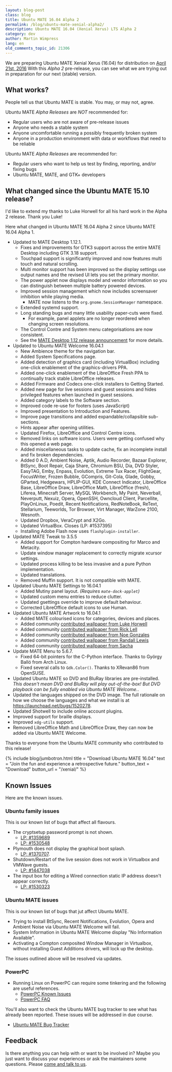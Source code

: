 ```yaml
---
layout: blog-post
class: blog
title: Ubuntu MATE 16.04 Alpha 2
permalink: /blog/ubuntu-mate-xenial-alpha2/
description: Ubuntu MATE 16.04 (Xenial Xerus) LTS Alpha 2
category: dev
author: Martin Wimpress
lang: en
old_comments_topic_id: 21306
---
```


We are preparing Ubuntu MATE Xenial Xerus (16.04) for distribution on
[April 21st, 2016](https://wiki.ubuntu.com/XenialXerus/ReleaseSchedule)
With this *Alpha 2* pre-release, you can see what we are trying out in
preparation for our next (stable) version.

## What works?

People tell us that Ubuntu MATE is stable. You may, or may not, agree.

Ubuntu MATE *Alpha Releases* are *NOT* recommended for:

  * Regular users who are not aware of pre-release issues
  * Anyone who needs a stable system
  * Anyone uncomfortable running a possibly frequently broken system
  * Anyone in a production environment with data or workflows that need to be reliable

Ubuntu MATE *Alpha Releases* are recommended for:

  * Regular users who want to help us test by finding, reporting, and/or fixing bugs
  * Ubuntu MATE, MATE, and GTK+ developers

## What changed since the Ubuntu MATE 15.10 release?

I'd like to extend my thanks to Luke Horwell for all his hard work in the Alpha 2 release. Thank you Luke!

Here what changed in Ubuntu MATE 16.04 Alpha 2 since Ubuntu MATE 16.04 Alpha 1.

  * Updated to MATE Desktop 1.12.1.
    * Fixes and improvements for GTK3 support across the entire MATE Desktop including GTK 3.18 support.
    * Touchpad support is significantly improved and now features multi touch and natural scrolling.
    * Multi monitor support has been improved so the display settings use output names and the revised UI lets you set the primary monitor.
    * The power applet now displays model and vendor information so you can distinguish between multiple battery powered devices.
    * Improved session management which now includes screensaver inhibition while playing media.
      * MATE now listens to the `org.gnome.SessionManager` namespace.
    * Extended systemd support.
    * Long standing bugs and many little usability paper-cuts were fixed.
      * For example, panel applets are no longer reordered when changing screen resolutions.
    * The Control Contre and System menu categorisations are now consistent.
    * See the [MATE Desktop 1.12 release announcement](http://mate-desktop.org/blog/2015-11-05-mate-1-12-released/) for more details.
  * Updated to Ubuntu MATE Welcome 16.04.1
    * New Ambience theme for the navigation bar.
    * Added System Specifications page.
    * Added detection of graphics card (including VirtualBox)
    including one-click enablement of the graphics-drivers PPA.
    * Added one-click enablement of the LibreOffice Fresh PPA to continually
    track stable LibreOffice releases.
    * Added Firmware and Codecs one-click installers to Getting Started.
    * Added new page for live sessions and guest sessions and hides
    privileged features when launched in guest sessions.
    * Added category labels to the Software section.
    * Improved code re-use for footers (uses JavaScript)
    * Improved presentation to Introduction and Features.
    * Improve page transitions and added expandable/collapsible sub-sections.
    * Hints appear after opening utilities.
    * Updated Firefox, LibreOffice and Control Centre icons.
    * Removed links on software icons. Users were getting confused why
    this opened a web page.
    * Added miscellaneous tasks to update cache, fix an incomplete install
    and fix broken dependencies.
    * Added 0 A.D, Ambient Noise, Aptik, Audio Recorder, Bazaar Explorer,
    BtSync, Boot Repair, Caja Share, Chromium BSU, Dia, DVD Styler,
    EasyTAG, Emby, Enpass, Evolution, Extreme Tux Racer, FlightGear,
    FocusWriter, Frozen Bubble, GCompris, Git-Cola, Glade, Gobby,
    GParted, Hedgewars, HPLIP-GUI, KDE Connect Indicator, LibreOffice Base,
    LibreOffice Draw, LibreOffice Math, LibreOffice (fresh), Liferea,
    Minecraft Server, MySQL Workbench, My Paint, Neverball, Neverputt,
    Nexuiz, Opera, OpenSSH, Owncloud Client, Parcellite, PlayOnLinux,
    Poedit, Recent Notifications, RedNoteBook, ReText, Stellarium,
    Teeworlds, Tor Browser, Virt Manager, WarZone 2100, Wesnoth.
    * Updated Dropbox, VeraCrypt and X2Go.
    * Updated VirtualBox. Closes (LP: #1537395)
    * Installing Adobe Flash now uses `flashplugin-installer`.
  * Updated MATE Tweak to 3.5.5
    * Added support for Compton hardware compositing for Marco and Metacity.
    * Update window manager replacement to correctly migrate xcursor settings.
    * Updated process killing to be less invasive and a pure Python implementation.
    * Updated translations.
    * Removed Muffin support. It is not compatible with MATE.
  * Updated Ubuntu MATE Settings to 16.04.1
    * Added Mutiny panel layout. *(Requires `mate-dock-applet`)*
    * Updated custom menu entries to reduce clutter.
    * Updated gsettings override to improve default behaviour.
    * Corrected LibreOffice default icons to use Human.
  * Updated Ubuntu MATE Artwork to 16.04.1
    * Added MATE colourised icons for categories, devices and places.
    * Added community [contributed wallpaper from Luke Horwell](https://ubuntu-mate.community/t/wallpaper-the-materix/3107)
    * Added community [contributed wallpaper from Rick Lell](https://ubuntu-mate.community/t/wallpaper-ubuntu-mate-greyscaled-wood/3199)
    * Added community [contributed wallpaper from Noe Gonzales](https://ubuntu-mate.community/t/sky-high-wallpaper-photos-licensed-cc-by-sa/3433)
    * Added community [contributed wallpaper from Randall Lewis](https://ubuntu-mate.community/t/wallpaper-solar-systemate-4-flavors-1920x1080/3354)
    * Added community [contributed wallpaper from Sacha](https://ubuntu-mate.community/t/wallpaper-some-parrots-and-an-island/3450)
  * Update MATE Menu to 5.6.7.
    * Fixed 64-bit pointers for the C-Python interface. Thanks to György Balló from Arch Linux.
    * Fixed several calls to `Gdk.Color()`. Thanks to XRevan86 from OpenSUSE.
  * Updated Ubuntu MATE so DVD and BluRay libraries are pre-installed. *This
  doesn't mean DVD and BluRay will play out-of-the-box! But
  DVD playback can be fully enabled via Ubuntu MATE Welcome.*.
  * Updated the languages shipped on the DVD image. The full rationale
  on how we choose the languages and what we install is at <https://launchpad.net/bugs/1520278>.
  * Updated Shotwell to include online account plugins.
  * Improved support for braille displays.
  * Improved `xdg-utils` support.
  * Removed LibreOffice Math and LibreOffice Draw, they can now be added via Ubuntu MATE Welcome.

Thanks to everyone from the Ubuntu MATE community who contributed to
this release!

{% include blog/jumbotron.html
    title = "Download Ubuntu MATE 16.04"
    text = "Join the fun and experience a retrospective future."
    button_text = "Download"
    button_url = "/xenial/"
%}

## Known Issues

Here are the known issues.

### Ubuntu family issues

This is our known list of bugs that affect all flavours.

  * The cryptsetup password prompt is not shown.
    * [LP: #1359689](https://bugs.launchpad.net/bugs/1359689)
    * [LP: #1530548](https://bugs.launchpad.net/bugs/1530548)
  * Plymouth does not display the graphical boot splash.
    * [LP: #1370707](https://bugs.launchpad.net/bugs/1370707).
  * Shutdown/Restart of the live session does not work in Virtualbox and VMWave guests.
    * [LP: #1447038](https://bugs.launchpad.net/bugs/1447038)
  * The input box for editing a Wired connection static IP address doesn't appear correctly.
    * [LP: #1530323](https://bugs.launchpad.net/bugs/1530323)

### Ubuntu MATE issues

This is our known list of bugs that jut affect Ubuntu MATE.

  * Trying to install BtSync, Recent Notifications, Evolution, Opera and Ambient Noise via Ubuntu MATE Welcome will fail.
  * System Information in Ubuntu MATE Welcome display "No Information Available".
  * Activating a Compton composited Window Manager in Virtualbox, without installing Guest Additions drivers, will lock up the desktop.

The issues outlined above will be resolved via updates.

### PowerPC

  * Running Linux on PowerPC can require some tinkering and the following are useful references.
    * [PowerPC Known Issues](https://wiki.ubuntu.com/PowerPCKnownIssues)
    * [PowerPC FAQ](https://wiki.ubuntu.com/PowerPCFAQ)

You'll also want to check the Ubuntu MATE bug tracker to see what has already
been reported. These issues will be addressed in due course.

  * [Ubuntu MATE Bug Tracker](https://bugs.launchpad.net/ubuntu-mate)

## Feedback

Is there anything you can help with or want to be involved in? Maybe you just
want to discuss your experiences or ask the maintainers some questions. Please
[come and talk to us](https://ubuntu-mate.community/).
